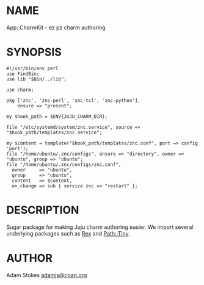 # NAME

App::CharmKit - ez pz charm authoring

# SYNOPSIS

    #!/usr/bin/env perl
    use FindBin;
    use lib "$Bin/../lib";

    use charm;

    pkg ['znc', 'znc-perl', 'znc-tcl', 'znc-python'],
        ensure => "present";

    my $hook_path = $ENV{JUJU_CHARM_DIR};

    file "/etc/systemd/system/znc.service", source => "$hook_path/templates/znc.service";

    my $content = template("$hook_path/templates/znc.conf", port => config 'port');
    file "/home/ubuntu/.znc/configs", ensure => "directory", owner => "ubuntu", group => "ubuntu";
    file "/home/ubuntu/.znc/configs/znc.conf",
      owner     => "ubuntu",
      group     => "ubuntu",
      content   => $content,
      on_change => sub { service znc => "restart" };

# DESCRIPTION

Sugar package for making Juju charm authoring easier. We import several
underlying packages such as [Rex](https://metacpan.org/pod/Rex) and [Path::Tiny](https://metacpan.org/pod/Path::Tiny).

# AUTHOR

Adam Stokes <adamjs@cpan.org>
